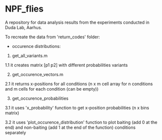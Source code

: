 # NPF_flies
A repository for data analysis results from the experiments conducted in Duda Lab, Aarhus.

To recreate the data from 'return_codes' folder:
- occurence distributions:
1. get_all_variants.m
  
  1.1 it creates matrix [p1 p2] with different probabilities variants

2. get_occurence_vectors.m
  
  2.1 it returns x-positions for all conditions (n x m cell array for n conditions and m cells for each condition (can be empty))

3. get_occurence_probabilities
  
  3.1 it uses 'x_probability' function to get x-position probabilities (n x bins matrix)
  
  3.2 it uses 'plot_occurence_distribution' function to plot baiting (add 0 at the end) and non-baiting (add 1 at the end of the function) conditions separately
